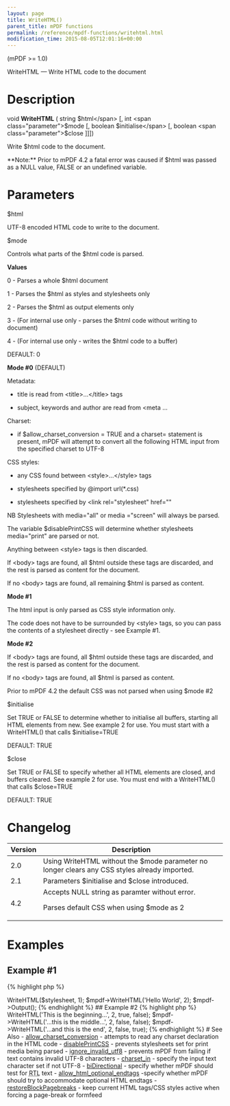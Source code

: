 ```yaml
---
layout: page
title: WriteHTML()
parent_title: mPDF functions
permalink: /reference/mpdf-functions/writehtml.html
modification_time: 2015-08-05T12:01:16+00:00
---
```


(mPDF >= 1.0)

WriteHTML — Write HTML code to the document

# Description

void **WriteHTML** ( string <span class="parameter">$html</span> [, int <span class="parameter">$mode</span>
[, boolean <span class="parameter">$initialise</span> [, boolean <span class="parameter">$close</span> ]]])

Write <span class="parameter">$html</span> code to the document.

<div class="alert alert-info" role="alert" markdown="1">
	**Note:** Prior to mPDF 4.2 a fatal error was caused if
	<span class="parameter">$html</span> was passed as a <span class="smallblock">NULL</span> value,
	<span class="smallblock">FALSE</span> or an undefined variable.
</div>

# Parameters

<span class="parameter">$html</span>

UTF-8 encoded HTML code to write to the document.

<span class="parameter">$mode</span>

Controls what parts of the <span class="parameter">$html</span> code is parsed.

**Values**

0 - Parses a whole <span class="parameter">$html</span> document

1 - Parses the <span class="parameter">$html</span> as styles and stylesheets only

2 - Parses the <span class="parameter">$html</span> as output elements only

3 - (For internal use only - parses the <span class="parameter">$html</span> code without writing to document)

4 - (For internal use only - writes the <span class="parameter">$html</span> code to a buffer)

<span class="smallblock">DEFAULT</span>: 0

**Mode #0** (<span class="smallblock">DEFAULT</span>)

Metadata:

- title is read from &lt;title&gt;...&lt;/title&gt; tags

- subject, keywords and author are read from &lt;meta ...

Charset:

- if <span class="parameter">$allow_charset_conversion</span> = <span class="smallblock">TRUE</span> and a charset=
  statement is present, mPDF will attempt to convert all the following HTML input from the specified charset to UTF-8

CSS styles:

- any CSS found between &lt;style&gt;...&lt;/style&gt; tags

- stylesheets specified by @import url(*.css)

- stylesheets specified by &lt;link rel="stylesheet" href=""

NB Stylesheets with media="all" or media ="screen" will always be parsed.

The variable <span class="parameter">$disablePrintCSS</span> will determine whether stylesheets media="print" are
parsed or not.

Anything between &lt;style&gt; tags is then discarded.

If &lt;body&gt; tags are found, all <span class="parameter">$html</span> outside these tags are discarded, and the
rest is parsed as content for the document.

If no &lt;body&gt; tags are found, all remaining <span class="parameter">$html</span> is parsed as content.

**Mode #1**

The html input is only parsed as CSS style information only.

The code does not have to be surrounded by &lt;style&gt; tags, so you can pass the contents of a stylesheet directly -
see Example #1.

**Mode #2**

If &lt;body&gt; tags are found, all <span class="parameter">$html</span> outside these tags are discarded, and the
rest is parsed as content for the document.

If no &lt;body&gt; tags are found, all <span class="parameter">$html</span> is parsed as content.

Prior to mPDF 4.2 the default CSS was not parsed when using <span class="parameter">$mode</span> #2

<span class="parameter">$initialise</span>

Set <span class="smallblock">TRUE</span> or <span class="smallblock">FALSE</span> to determine whether to initialise
all buffers, starting all HTML elements from new. See example 2 for use. You must start with a WriteHTML() that calls
<span class="parameter">$initialise</span>=<span class="smallblock">TRUE</span>

<span class="smallblock">DEFAULT</span>: <span class="smallblock">TRUE</span>

<span class="parameter">$close</span>

Set <span class="smallblock">TRUE</span> or <span class="smallblock">FALSE</span> to specify whether all HTML
elements are closed, and buffers cleared. See example 2 for use. You must end with a WriteHTML() that calls
<span class="parameter">$close</span>=<span class="smallblock">TRUE</span>

<span class="smallblock">DEFAULT</span>: <span class="smallblock">TRUE</span>

#

# Changelog

<table class="table"> <thead>
<tr> <th>Version</th> <th>Description</th> </tr>
</thead> <tbody>
<tr>
<td>2.0</td>
<td>Using WriteHTML without the <span class="parameter">$mode</span> parameter no longer clears any CSS styles already imported.</td>
</tr>
<tr>
<td>2.1</td>
<td>Parameters <span class="parameter">$initialise</span> and <span class="parameter">$close</span> introduced.</td>
</tr>
<tr>
<td>4.2</td>
<td>Accepts <span class="smallblock">NULL</span> string as paramter without error.

Parses default CSS when using <span class="parameter">$mode</span> as 2</td>
</tr>
</tbody> </table>

# Examples

## Example #1

{% highlight php %}
<?php

$mpdf = new \Mpdf\Mpdf();

$stylesheet = file_get_contents('style.css');

$mpdf->WriteHTML($stylesheet, 1);

$mpdf->WriteHTML('Hello World', 2);

$mpdf->Output();
{% endhighlight %}

## Example #2

{% highlight php %}
<?php

// You can write parts of HTML elements by using the initialise and close parameters:

$mpdf->WriteHTML('This is the beginning...', 2, true, false);
$mpdf->WriteHTML('...this is the middle...', 2, false, false);
$mpdf->WriteHTML('...and this is the end', 2, false, true);
{% endhighlight %}

# See Also

- <a href="{{ "/reference/mpdf-variables/allow-charset-conversion.html" | prepend: site.baseurl }}">allow_charset_conversion</a> - attempts to read any charset declaration in the HTML code
- <a href="indexb1bd.html?tid=230">disablePrintCSS</a> - prevents stylesheets set for print media being parsed
- <a href="{{ "/reference/mpdf-variables/ignore-invalid-utf8.html" | prepend: site.baseurl }}">ignore_invalid_utf8</a> - prevents mPDF from failing if text contains invalid UTF-8 characters
- <a href="{{ "/reference/mpdf-variables/charset-in.html" | prepend: site.baseurl }}">charset_in</a> - specify the input text character set if not UTF-8
- <a href="{{ "/reference/mpdf-variables/bidirectional.html" | prepend: site.baseurl }}">biDirectional</a> - specify whether mPDF should test for <acronym title="Right-to-Left document, used for Hebrew and Arabic languages">RTL</acronym> text
- <a href="{{ "/reference/mpdf-variables/allow-html-optional-endtags.html" | prepend: site.baseurl }}">allow_html_optional_endtags</a> -specify whether mPDF should try to accommodate optional HTML endtags
- <a href="{{ "/reference/mpdf-variables/restoreblockpagebreaks.html" | prepend: site.baseurl }}">restoreBlockPagebreaks</a> - keep current HTML tags/CSS styles active when forcing a page-break or formfeed
